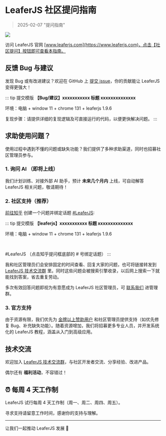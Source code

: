 # LeaferJS 社区提问指南

> 2025-02-07 "提问指南"

![](/image/blog/20250207/qa.jpg)

访问 LeaferJS 官网 [www.leaferjs.com](https://www.leaferjs.com)，点击【社区提问】按钮即可查看本指南。

## 反馈 Bug 与建议

发现 Bug 或有改进建议？欢迎在 GitHub 上 [提交 issue](https://github.com/leaferjs/leafer-ui/issues)，你的贡献能让 LeaferJS 变得更强大！

::: tip 提交模版
**【Bug/建议】xxxxxxxxxxx 标题 xxxxxxxxxxxxxx**

环境：电脑 + window 11 + chrome 131 + leaferjs 1.9.6

复现步骤：请提供详细的复现逻辑及可直接运行的代码，以便更快解决问题。
:::

## 求助使用问题？

使用过程中遇到不懂的问题或缺失功能？我们提供了多种求助渠道，同时也招募社区管理员参与。

### 1. 询问 AI （即将上线）

我们计划训练、对接外部 AI 助手，预计 **未来几个月内** 上线，可自动解答 LeaferJS 相关问题，敬请期待！

### 2. 社区支持（推荐）

[前往知乎](https://www.zhihu.com/topic/736459154/unanswered) 创建一个问题并绑定话题 [#LeaferJS](https://www.zhihu.com/topic/736459154/unanswered):

::: tip 提交模版
**【leaferjs】xxxxxxxxxxx 标题 xxxxxxxxxxxxxx**

环境：电脑 + window 11 + chrome 131 + leaferjs 1.9.6

<br/>

#LeaferJS （点击知乎提问框底部的 # 号绑定话题）
:::

我和社区管理员们会安排固定的时间查看、回复大家的问题，也可将链接转发到 [LeaferJS 技术交流群](https://leaferjs.com/#contact) 里。同时这些问题会被搜索引擎收录，以后网上搜索一下就能找到答案，省去重复劳动。

多次有效回答问题即视为有意愿成为 LeaferJS 社区管理员，可 [联系我们](https://leaferjs.com/#contact) 进管理群。

### 3. 官方支持

由于资源有限，我们优先为 [金牌以上赞助用户](/sponsor/index.md#开发赞助) 和社区管理员提供支持（如优先修复 Bug、补充缺失功能）。随着资源增加，我们将招募更多专业人员，并开发系统化的 LeaferJS 教程，涵盖从入门到高级应用。

## 技术交流

欢迎加入 [LeaferJS 技术交流群](https://leaferjs.com/#contact)，与社区开发者交流、分享经验、改进产品。

偶尔还有 **福利活动**，不容错过！

## ⏰ 每周 4 天工作制

LeaferJS 试行每周 4 天工作制（周一、周二、周四、周五）。

寻求支持请留意工作时间，感谢你的支持与理解。

---

让我们一起推动 LeaferJS 发展 🚀
